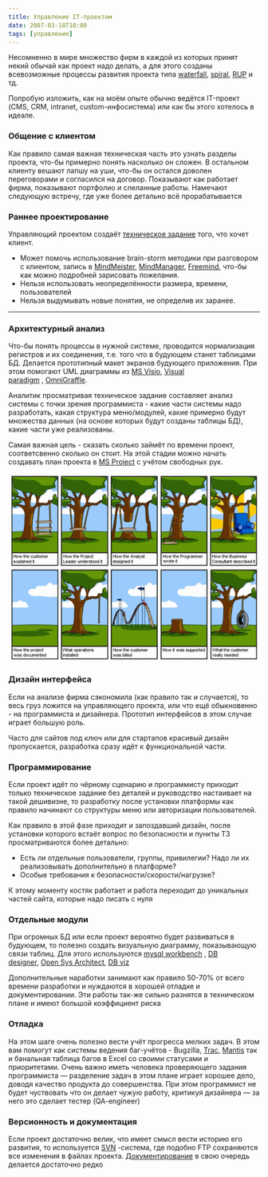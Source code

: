 ```yaml
---
title: Управление IT-проектом
date: 2007-03-18T10:00
tags: [управление]
---
```


Несомненно в мире множество фирм в каждой из которых принят некий обычай как проект надо делать, а для этого созданы всевозможные процессы развития проекта типа [waterfall](http://en.wikipedia.org/wiki/Waterfall_model), [spiral](http://en.wikipedia.org/wiki/Spiral_model), [RUP](http://en.wikipedia.org/wiki/Unified_Process) и тд.

Попробую изложить, как на моём опыте обычно ведётся IT-проект (CMS, CRM, intranet, custom-инфосистема) или как бы этого хотелось в идеале.

<!-- truncate -->

### Общение с клиентом

Как правило самая важная техническая часть это узнать разделы проекта, что-бы примерно понять насколько он сложен. В остальном клиенту вешают лапшу на уши, что-бы он остался доволен переговорами и согласился на договор. Показывают как работает фирма, показывают портфолио и слеланные работы. Намечают следующую встречу, где уже более детально всё прорабатывается

### Раннее проектирование

Управляющий проектом создаёт [техническое задание](http://www.antula.ru/tz-examples_1.htm) того, что хочет клиент. 

- Может помочь использование brain-storm методики при разговором с клиентом, запись в [MindMeister](http://www.mindmeister.com/), [MindManager](http://www.mindjet.com/eu/), [Freemind](http://v-kostin.blogspot.com/2007/10/mind-maps-freemind.html), что-бы как можно подробней зарисовать пожелания.
- Нельзя использовать неопределённости размера, времени, пользователей
- Нельзя выдумывать новые понятия, не определив их заранее.

---

### Архитектурный анализ

Что-бы понять процессы в нужной системе, проводится нормализация регистров и их соединения, т.е. того что в будующем станет таблицами БД. Делается прототипный макет экранов будующего приложения. При этом помогают UML диаграммы из [MS Visio](http://en.wikipedia.org/wiki/Microsoft_Visio), [Visual paradigm](http://www.visual-paradigm.com/download/) , [OmniGraffle](http://www.omnigroup.com/applications/omnigraffle/).

Аналитик просматривая техническое задание составляет анализ системы с точки зрения программиста - какие части системы надо разработать, какая структура меню/модулей, какие примерно будут множества данных (на основе которых будут созданы таблицы БД), какие части уже реализованы.

Самая важная цель - сказать сколько займёт по времени проект, соответсвенно сколько он стоит. На этой стадии можно начать создавать план проекта в [MS Project](https://kurapov.ee/article/plan_microsoft_project/) с учётом свободных рук.


![](../img/software_engineering_explained.gif)


### Дизайн интерфейса

Если на анализе фирма сэкономила (как правило так и случается), то весь груз ложится на управляющего проекта, или что ещё обыкновенно - на программиста и дизайнера. Прототип интерфейсов в этом случае играет большую роль.

Часто для сайтов под ключ или для стартапов красивый дизайн пропускается, разработка сразу идёт к функциональной части.

### Программирование

Если проект идёт по чёрному сценарию и программисту приходит только техническое задание без деталей и руководство настаивает на такой дешивизне, то разработку после установки платформы как правило начинают со структуры меню или авторизации пользователей.

Как правило в этой фазе приходит и запоздавший дизайн, после установки которого встаёт вопрос по безопасности и пункты ТЗ просматриваются более детально:

- Есть ли отдельные пользователи, группы, привилегии? Надо ли их реализовывать дополнительно в платформе?
- Особые требования к безопасности/скорости/нагрузке?

К этому моменту костяк работает и работа переходит до уникальных частей сайта, которые надо писать с нуля

### Отдельные модули  

При огромных БД или если проект вероятно будет развиваться в будующем, то полезно создать визуальную диаграмму, показывающую связи таблиц. Для этого используются [mysql workbench](http://dev.mysql.com/downloads/gui-tools/) , [DB designer](http://fabforce.net/dbdesigner4/), [Open Sys Architect](http://www.codebydesign.com/SystemArchitect/downloads/), [DB viz](http://dbvis.org/products/dbvis/)

Дополнительные наработки занимают как правило 50-70% от всего времени разработки и нуждаются в хорошей отладке и документировании. Эти работы так-же сильно разнятся в техническом плане и имеют большой коэффициент риска

### Отладка

На этом шаге очень полезно вести учёт прогресса мелких задач. В этом вам помогут как системы ведения баг-учётов - Bugzilla, [Trac](http://trac.edgewall.org/), [Mantis](http://www.mantisbt.org/) так и банальная таблица багов в Excel со своими статусами и приоритетами. Очень важно иметь человека проверяющего задания программиста — разделение задач в этом плане играет хорошее дело, доводя качество продукта до совершенства. При этом программист не будет чуствовать что он делает чужую работу, критикуя дизайнера — за него это сделает тестер (QA-engineer)

### Версионность и документация

Если проект достаточно велик, что имеет смысл вести историю его развития, то используется [SVN](http://en.wikipedia.org/wiki/Subversion_(software)) -система, где подобно FTP сохраняются все изменения в файлах проекта. [Документирование](https://kurapov.ee/article/project_documentation/) в свою очередь делается достаточно редко
